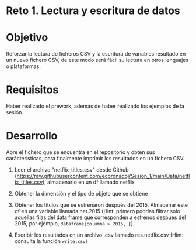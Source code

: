 # Reto 1. Lectura y escritura de datos 

# Objetivo
Reforzar la lectura de ficheros CSV y la escritura de variables resultado en un nuevo fichero CSV, de este modo será fácil su lectura en otros lenguajes o plataformas.

# Requisitos
Haber realizado el prework, además de haber realizado los ejemplos de la sesión.

# Desarrollo
Abre el fichero que se encuentra en el repositorio y obten sus carácteristicas, para finalmente imprimir los resultados en un fichero CSV.

1. Leer el archivo "netflix_titles.csv" desde Github
(https://raw.githubusercontent.com/ecoronadoj/Sesion_1/main/Data/netflix_titles.csv), almacenarlo en un df llamado netflix

2. Obtener la dimensión y el tipo de objeto que se obtiene

3. Obtener los títulos que se estrenaron después del 2015. Almacenar este df en una variable llamada net.2015 
(Hint: primero podrías filtrar solo aquellas filas del data frame que corresponden a estrenos después del 2015, por ejemplo, `dataframe[columna > 2015, ]`)

4. Escribir los resultados en un archivo .csv llamado res.netflix.csv
(Hint: consulta la función `write.csv`)

